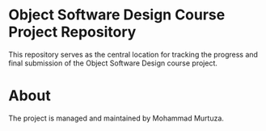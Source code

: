 <h1>Object Software Design Course Project Repository</h1>
This repository serves as the central location for tracking the progress and final submission of the Object Software Design course project.

<h1>About</h1>
The project is managed and maintained by Mohammad Murtuza.
